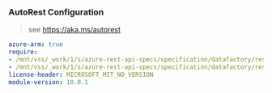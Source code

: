 ### AutoRest Configuration

> see https://aka.ms/autorest

``` yaml
azure-arm: true
require:
- /mnt/vss/_work/1/s/azure-rest-api-specs/specification/datafactory/resource-manager/readme.md
- /mnt/vss/_work/1/s/azure-rest-api-specs/specification/datafactory/resource-manager/readme.go.md
license-header: MICROSOFT_MIT_NO_VERSION
module-version: 10.0.1
```